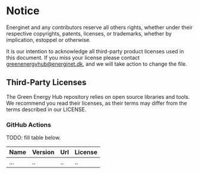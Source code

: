 # Notice

Energinet and any contributors reserve all others rights, whether under their respective copyrights, patents, licenses, or trademarks, whether by implication, estoppel or otherwise.

It is our intention to acknowledge all third-party product licenses used in this document. If you miss your license please contact greenenergyhub@energinet.dk, and we will take action to change the file.

## Third-Party Licenses

The Green Energy Hub repository relies on open source libraries and tools. We recommend you read their licenses, as their terms may differ from the terms described in our LICENSE.

### GitHub Actions

TODO: fill table below.

<!---
  Table content created using this command:

      grep -rh " uses: " .github/**/*.y*ml | sed 's/[ -]*uses: //g' | grep -v "./.github/actions" | sort -u | sed 's/\(.*\)@v\?\(.*\)/| `\1` | \2 | <https:\/\/github.com\/\1> | MIT |/'

  Please fix LICENSE and add probably also (re)add Azure CLI in case you update the whole table.

    | `Azure CLI` | | <https://aka.ms/InstallAzureCLIDeb> | MIT |
--->
| Name | Version | Url | License |
| -- | -- | -- | -- |
| ... | .. | .. | .. |

